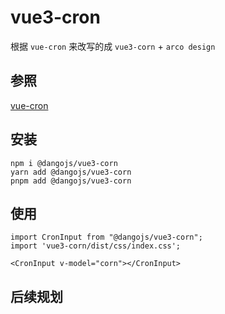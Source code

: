 # vue3-cron

根据 `vue-cron` 来改写的成 `vue3-corn` + `arco design`
## 参照

[vue-cron](https://github.com/1615450788/vue-cron)

## 安装

```
npm i @dangojs/vue3-corn
yarn add @dangojs/vue3-corn
pnpm add @dangojs/vue3-corn
```

## 使用

```
import CronInput from "@dangojs/vue3-corn";
import 'vue3-corn/dist/css/index.css';

<CronInput v-model="corn"></CronInput>
```
## 后续规划



